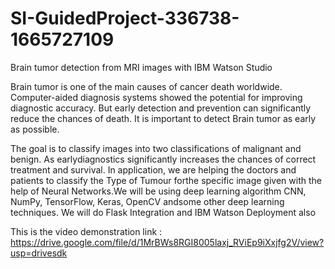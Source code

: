 # SI-GuidedProject-336738-1665727109
Brain tumor detection from MRI images with IBM Watson Studio

Brain tumor is one of the main causes of cancer death worldwide. Computer-aided diagnosis systems showed the potential for improving diagnostic accuracy. But early detection and prevention can significantly reduce the chances of death. It is important to detect Brain tumor as early as possible.

The goal is to classify images into two classifications of malignant and benign. As earlydiagnostics significantly increases the chances of correct treatment and survival. In application, we are helping the doctors and patients to classify the Type of   Tumour forthe specific image given with the help of Neural Networks.We will be using deep learning algorithm CNN, NumPy, TensorFlow, Keras, OpenCV andsome other deep learning techniques. We will do Flask Integration and IBM Watson Deployment also

This is the video demonstration link : https://drive.google.com/file/d/1MrBWs8RGI8005laxj_RViEp9iXxjfg2V/view?usp=drivesdk
